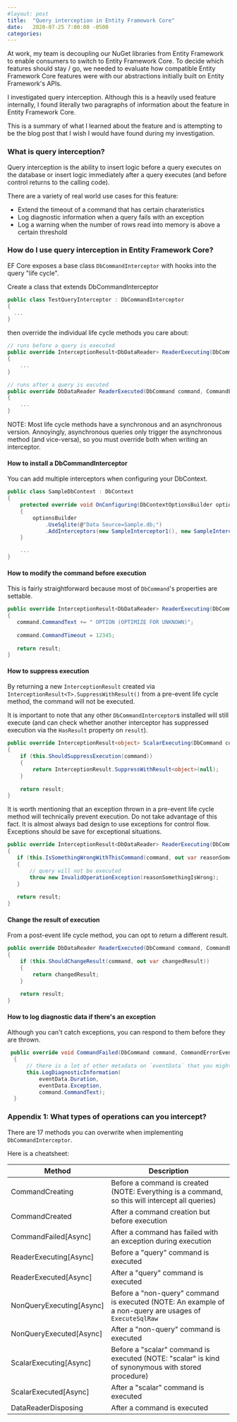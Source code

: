 ```yaml
---
#layout: post
title:  "Query interception in Entity Framework Core"
date:   2020-07-25 7:00:00 -0500
categories: 
---
```

At work, my team is decoupling our NuGet libraries from Entity Framework to enable consumers to switch to Entity Framework Core. To decide which features should stay / go, we needed to evaluate how compatible Entity Framework Core features were with our abstractions initially built on Entity Framework's APIs.

I investigated query interception. Although this is a heavily used feature internally, I found literally two paragraphs of information about the feature in Entity Framework Core.

This is a summary of what I learned about the feature and is attempting to be the blog post that I wish I would have found during my investigation.

### What is query interception?

Query interception is the ability to insert logic before a query executes on the database or insert logic immediately after a query executes (and before control returns to the calling code).

There are a variety of real world use cases for this feature:
- Extend the timeout of a command that has certain charateristics
- Log diagnostic information when a query fails with an exception
- Log a warning when the number of rows read into memory is above a certain threshold

### How do I use query interception in Entity Framework Core?

EF Core exposes a base class `DbCommandInterceptor` with hooks into the query "life cycle".

Create a class that extends DbCommandInterceptor
```cs
public class TestQueryInterceptor : DbCommandInterceptor
{
  ...
}
```

then override the individual life cycle methods you care about:
```cs
// runs before a query is executed
public override InterceptionResult<DbDataReader> ReaderExecuting(DbCommand command, CommandEventData eventData, InterceptionResult<DbDataReader> result)
{
    ...
}

// runs after a query is excuted
public override DbDataReader ReaderExecuted(DbCommand command, CommandExecutedEventData eventData, DbDataReader result)
{
    ...
}
```

NOTE: Most life cycle methods have a synchronous and an asynchronous version. Annoyingly, asynchronous queries only trigger the asynchronous method (and vice-versa), so you must override both when writing an interceptor.

#### How to install a DbCommandInterceptor

You can add multiple interceptors when configuring your DbContext.

```cs
public class SampleDbContext : DbContext
{
    protected override void OnConfiguring(DbContextOptionsBuilder optionsBuilder)
    {
        optionsBuilder
            .UseSqlite(@"Data Source=Sample.db;")
            .AddInterceptors(new SampleInterceptor1(), new SampleInterceptor2());
    }

    ...
}
```

#### How to modify the command before execution
This is fairly straightforward because most of `DbCommand`'s properties are settable.

```cs
public override InterceptionResult<DbDataReader> ReaderExecuting(DbCommand command, CommandEventData eventData, InterceptionResult<DbDataReader> result)
{
   command.CommandText += " OPTION (OPTIMIZE FOR UNKNOWN)";
   
   command.CommandTimeout = 12345;
   
   return result;
}
```

#### How to suppress execution
By returning a new `InterceptionResult` created via `InterceptionResult<T>.SuppressWithResult()` from a pre-event life cycle method, the command will not be executed.

It is important to note that any other `DbCommandInterceptor`s installed will still execute (and can check whether another interceptor has suppressed execution via the `HasResult` property on `result`).

```cs
public override InterceptionResult<object> ScalarExecuting(DbCommand command, CommandEventData eventData, InterceptionResult<object> result)
{
    if (this.ShouldSuppressExecution(command))
    {
        return InterceptionResult.SuppressWithResult<object>(null);
    }
    
    return result;
}
```

It is worth mentioning that an exception thrown in a pre-event life cycle method will technically prevent execution. Do not take advantage of this fact. It is almost always bad design to use exceptions for control flow. Exceptions should be save for exceptional situations.

```cs
public override InterceptionResult<DbDataReader> ReaderExecuting(DbCommand command, CommandEventData eventData, InterceptionResult<DbDataReader> result)
{
   if (this.IsSomethingWrongWithThisCommand(command, out var reasonSomethingIsWrong))
   {
       // query will not be executed
       throw new InvalidOperationException(reasonSomethingIsWrong);
   }
   
   return result;
}
```

#### Change the result of execution
From a post-event life cycle method, you can opt to return a different result.
```cs
public override DbDataReader ReaderExecuted(DbCommand command, CommandExecutedEventData eventData, DbDataReader result)
{
    if (this.ShouldChangeResult(command, out var changedResult))
    {
        return changedResult;
    }
    
    return result;
}
```

#### How to log diagnostic data if there's an exception
Although you can't catch exceptions, you can respond to them before they are thrown.

```cs
 public override void CommandFailed(DbCommand command, CommandErrorEventData eventData)
  {
      // there is a lot of other metadata on `eventData` that you might find useful
      this.LogDiagnosticInformation(
          eventData.Duration,
          eventData.Exception,
          command.CommandText);
  }
```

### Appendix 1: What types of operations can you intercept?

There are 17 methods you can overwrite when implementing `DbCommandInterceptor`. 

Here is a cheatsheet:

| Method | Description
|---|---|
| CommandCreating | Before a command is created (NOTE: Everything is a command, so this will intercept all queries)
| CommandCreated | After a command creation but before execution
| CommandFailed[Async] | After a command has failed with an exception during execution 
| ReaderExecuting[Async] | Before a "query" command is executed
| ReaderExecuted[Async] | After a "query" command is executed
| NonQueryExecuting[Async] | Before a "non-query" command is executed (NOTE: An example of a non-query are usages of `ExecuteSqlRaw`
| NonQueryExecuted[Async] | After a "non-query" command is executed
| ScalarExecuting[Async] | Before a "scalar" command is executed (NOTE: "scalar" is kind of synonymous with stored procedure)
| ScalarExecuted[Async] | After a "scalar" command is executed
| DataReaderDisposing | After a command is executed